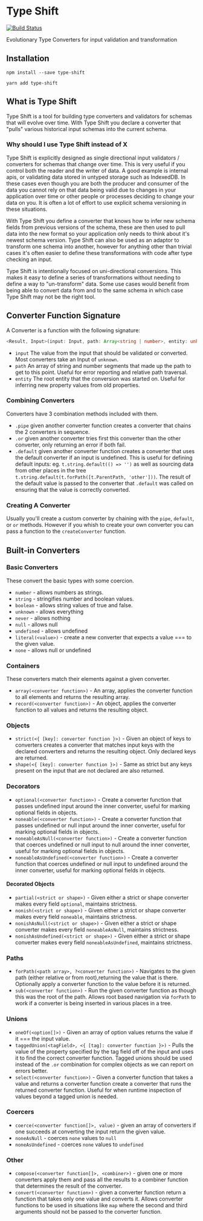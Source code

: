 # Type Shift

[![Build Status](https://travis-ci.com/RateGravity/type-shift.svg?branch=master)](https://travis-ci.com/RateGravity/type-shift)

Evolutionary Type Converters for input validation and transformation

## Installation

`npm install --save type-shift`

`yarn add type-shift`

## What is Type Shift

Type Shift is a tool for building type converters and validators for schemas that will evolve over time. With Type Shift you declare a converter that "pulls" various historical input schemas into the current schema.

### Why should I use Type Shift instead of X

Type Shift is explicitly designed as single directional input validators / converters for schemas that change over time. This is very useful if you control both the reader and the writer of data. A good example is internal apis, or validating data stored in untyped storage such as IndexedDB. In these cases even though you are both the producer and consumer of the data you cannot rely on that data being valid due to changes in your application over time or other people or processes deciding to change your data on you. It is often a lot of effort to use explicit schema versioning in these situations.

With Type Shift you define a converter that knows how to infer new schema fields from previous versions of the schema, these are then used to pull data into the new format so your application only needs to think about it's newest schema version. Type Shift can also be used as an adaptor to transform one schema into another, however for anything other than trivial cases it's often easier to define these transformations with code after type checking an input.

Type Shift is intentionally focused on uni-directional conversions. This makes it easy to define a series of transformations without needing to define a way to "un-transform" data. Some use cases would benefit from being able to convert data from and to the same schema in which case Type Shift may not be the right tool.

## Converter Function Signature

A Converter is a function with the following signature:

```ts
<Result, Input>(input: Input, path: Array<string | number>, entity: unknown) => Result;
```

- `input` The value from the input that should be validated or converted. Most converters take an Input of `unknown`.
- `path` An array of string and number segments that made up the path to get to this point. Useful for error reporting and relative path traversal.
- `entity` The root entity that the conversion was started on. Useful for inferring new property values from old properties.

### Combining Converters

Converters have 3 combination methods included with them.

- `.pipe` given another converter function creates a converter that chains the 2 converters in sequence.
- `.or` given another converter tries first this converter than the other converter, only returning an error if both fail.
- `.default` given another converter function creates a converter that uses the default converter if an input is undefined. This is useful for defining default inputs: eg. `t.string.default(() => '')` as well as sourcing data from other places in the tree `t.string.default(t.forPath([t.ParentPath, 'other']))`. The result of the default value is passed to the converter that `.default` was called on ensuring that the value is correctly converted.

### Creating A Converter

Usually you'll create a custom converter by chaining with the `pipe`, `default`, or `or` methods. However if you whish to create your own converter you can pass a function to the `createConverter` function.

## Built-in Converters

### Basic Converters

These convert the basic types with some coercion.

- `number` - allows numbers as strings.
- `string` - stringifies number and boolean values.
- `boolean` - allows string values of true and false.
- `unknown` - allows everything
- `never` - allows nothing
- `null` - allows null
- `undefined` - allows undefined
- `literal(<value>)` - create a new converter that expects a value === to the given value.
- `none` - allows null or undefined

### Containers

These converters match their elements against a given converter.

- `array(<converter function>)` - An array, applies the converter function to all elements and returns the resulting array.
- `record(<converter function>)` - An object, applies the converter function to all values and returns the resulting object.

### Objects

- `strict(<{ [key]: converter function }>)` - Given an object of keys to converters creates a converter that matches input keys with the declared converters and returns the resulting object. Only declared keys are returned.
- `shape(<{ [key]: converter function }>)` - Same as strict but any keys present on the input that are not declared are also returned.

### Decorators

- `optional(<converter function>)` - Create a converter function that passes undefined input around the inner converter, useful for marking optional fields in objects.
- `noneable(<converter function>)` - Create a converter function that passes undefined or null input around the inner converter, useful for marking optional fields in objects.
- `noneableAsNull(<converter function>)` - Create a converter function that coerces undefined or null input to null around the inner converter, useful for marking optional fields in objects.
- `noneableAsUndefined(<converter function>)` - Create a converter function that coerces undefined or null input to undefined around the inner converter, useful for marking optional fields in objects.

#### Decorated Objects

- `partial(<strict or shape>)` - Given either a strict or shape converter makes every field `optional`, maintains strictness.
- `nonish(<strict or shape>)` - Given either a strict or shape converter makes every field `noneable`, maintains strictness.
- `nonishAsNull(<strict or shape>)` - Given either a strict or shape converter makes every field `noneableAsNull`, maintains strictness.
- `nonishAsUndefined(<strict or shape>)` - Given either a strict or shape converter makes every field `noneableAsUndefined`, maintains strictness.

### Paths

- `forPath(<path array>, ?<converter function>)` - Navigates to the given path (either relative or from root),returning the value that is there. Optionally apply a converter function to the value before it is returned.
- `sub(<converter function>)` - Run the given converter function as though this was the root of the path. Allows root based navigation via `forPath` to work if a converter is being inserted in various places in a tree.

### Unions

- `oneOf(<option[]>)` - Given an array of option values returns the value if it === the input value.
- `taggedUnion(<tagField>, <{ [tag]: converter function }>)` - Pulls the value of the property specified by the tag field off of the input and uses it to find the correct converter function. Tagged unions should be used instead of the `.or` combination for complex objects as we can report on errors better.
- `select(<converter function>)` - Given a converter function that takes a value and returns a converter function create a converter that runs the returned converter function. Useful for when runtime inspection of values beyond a tagged union is needed.

### Coercers

- `coerce(<converter function[]>, value)` - given an array of converters if one succeeds at converting the input return the given value.
- `noneAsNull` - coerces `none` values to `null`
- `noneAsUndefined` - coerces `none` values to `undefined`

### Other

- `compose(<converter function[]>, <combiner>)` - given one or more converters apply them and pass all the results to a combiner function that determines the result of the converter.
- `convert(<converter function>)` - given a converter function return a function that takes only one value and converts it. Allows converter functions to be used in situations like `map` where the second and third arguments should not be passed to the converter function.
